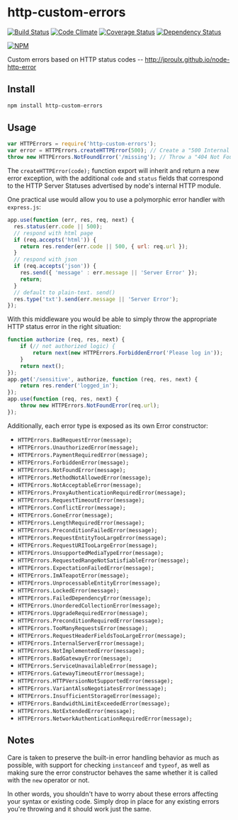 http-custom-errors
==================
[![Build Status](http://img.shields.io/travis/jproulx/node-http-error.svg)](https://travis-ci.org/jproulx/node-custom-error)
[![Code Climate](http://img.shields.io/codeclimate/github/jproulx/node-http-error.svg)](https://codeclimate.com/github/jproulx/node-custom-error)
[![Coverage Status](http://img.shields.io/coveralls/jproulx/node-http-error.svg)](https://coveralls.io/r/jproulx/node-custom-error?branch=master)
[![Dependency Status](http://img.shields.io/gemnasium/jproulx/node-http-error.svg)](https://gemnasium.com/jproulx/node-custom-error)

[![NPM](https://nodei.co/npm/http-custom-errors.png)](https://nodei.co/npm/http-custom-errors/)

Custom errors based on HTTP status codes -- http://jproulx.github.io/node-http-error

## Install
```bash
npm install http-custom-errors
```
## Usage
```js
var HTTPErrors = require('http-custom-errors');
var error = HTTPErrors.createHTTPError(500); // Create a "500 Internal Server Error" exception
throw new HTTPErrors.NotFoundError('/missing'); // Throw a "404 Not Found Error" exception
```
The `createHTTPError(code);` function export will inherit and return a new error exception, with the additional `code` and `status` fields that correspond to the HTTP Server Statuses advertised by node's internal HTTP module.

One practical use would allow you to use a polymorphic error handler with `express.js`:
```js
app.use(function (err, res, req, next) {
  res.status(err.code || 500);
  // respond with html page
  if (req.accepts('html')) {
    return res.render(err.code || 500, { url: req.url });
  }
  // respond with json
  if (req.accepts('json')) {
    res.send({ 'message' : err.message || 'Server Error' });
    return;
  }
  // default to plain-text. send()
  res.type('txt').send(err.message || 'Server Error');
});
```
With this middleware you would be able to simply throw the appropriate HTTP status error in the right situation:
```js
function authorize (req, res, next) {
    if (// not authorized logic) {
        return next(new HTTPErrors.ForbiddenError('Please log in'));
    }
    return next();
});
app.get('/sensitive', authorize, function (req, res, next) {
    return res.render('logged_in');
});
app.use(function (req, res, next) {
    throw new HTTPErrors.NotFoundError(req.url);
});
```
Additionally, each error type is exposed as its own Error constructor:

* `HTTPErrors.BadRequestError(message);`
* `HTTPErrors.UnauthorizedError(message);`
* `HTTPErrors.PaymentRequiredError(message);`
* `HTTPErrors.ForbiddenError(message);`
* `HTTPErrors.NotFoundError(message);`
* `HTTPErrors.MethodNotAllowedError(message);`
* `HTTPErrors.NotAcceptableError(message);`
* `HTTPErrors.ProxyAuthenticationRequiredError(message);`
* `HTTPErrors.RequestTimeoutError(message);`
* `HTTPErrors.ConflictError(message);`
* `HTTPErrors.GoneError(message);`
* `HTTPErrors.LengthRequiredError(message);`
* `HTTPErrors.PreconditionFailedError(message);`
* `HTTPErrors.RequestEntityTooLargeError(message);`
* `HTTPErrors.RequestURITooLargeError(message);`
* `HTTPErrors.UnsupportedMediaTypeError(message);`
* `HTTPErrors.RequestedRangeNotSatisfiableError(message);`
* `HTTPErrors.ExpectationFailedError(message);`
* `HTTPErrors.ImATeapotError(message);`
* `HTTPErrors.UnprocessableEntityError(message);`
* `HTTPErrors.LockedError(message);`
* `HTTPErrors.FailedDependencyError(message);`
* `HTTPErrors.UnorderedCollectionError(message);`
* `HTTPErrors.UpgradeRequiredError(message);`
* `HTTPErrors.PreconditionRequiredError(message);`
* `HTTPErrors.TooManyRequestsError(message);`
* `HTTPErrors.RequestHeaderFieldsTooLargeError(message);`
* `HTTPErrors.InternalServerError(message);`
* `HTTPErrors.NotImplementedError(message);`
* `HTTPErrors.BadGatewayError(message);`
* `HTTPErrors.ServiceUnavailableError(message);`
* `HTTPErrors.GatewayTimeoutError(message);`
* `HTTPErrors.HTTPVersionNotSupportedError(message);`
* `HTTPErrors.VariantAlsoNegotiatesError(message);`
* `HTTPErrors.InsufficientStorageError(message);`
* `HTTPErrors.BandwidthLimitExceededError(message);`
* `HTTPErrors.NotExtendedError(message);`
* `HTTPErrors.NetworkAuthenticationRequiredError(message);`

## Notes
Care is taken to preserve the built-in error handling behavior as much as possible, with support for checking `instanceof` and `typeof`, as well as making sure the error constructor behaves the same whether it is called with the `new` operator or not.

In other words, you shouldn't have to worry about these errors affecting your syntax or existing code. Simply drop in place for any existing errors you're throwing and it should work just the same.
